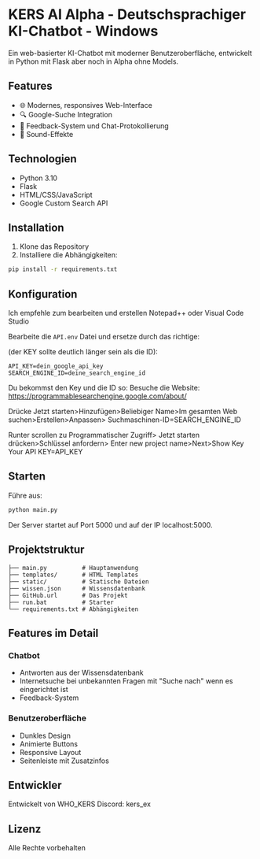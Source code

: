 # KERS AI Alpha - Deutschsprachiger KI-Chatbot - Windows 

Ein web-basierter KI-Chatbot mit moderner Benutzeroberfläche, entwickelt in Python mit Flask aber noch in Alpha ohne Models.

## Features

- 🌐 Modernes, responsives Web-Interface
- 🔍 Google-Suche Integration
- 💾 Feedback-System und Chat-Protokollierung
- 🎵 Sound-Effekte

## Technologien

- Python 3.10
- Flask
- HTML/CSS/JavaScript
- Google Custom Search API

## Installation

1. Klone das Repository
2. Installiere die Abhängigkeiten:
```bash
pip install -r requirements.txt
```

## Konfiguration
Ich empfehle zum bearbeiten und erstellen Notepad++ oder Visual Code Studio



Bearbeite die `API.env` Datei und ersetze durch das richtige:

(der KEY sollte deutlich länger sein als die ID):
```
API_KEY=dein_google_api_key
SEARCH_ENGINE_ID=deine_search_engine_id
 ```
Du bekommst den Key und die ID so:
Besuche die Website: https://programmablesearchengine.google.com/about/

Drücke Jetzt starten>Hinzufügen>Beliebiger Name>Im gesamten Web suchen>Erstellen>Anpassen>
Suchmaschinen-ID=SEARCH_ENGINE_ID

Runter scrollen zu Programmatischer Zugriff> Jetzt starten drücken>Schlüssel anfordern> Enter new project name>Next>Show Key
Your API KEY=API_KEY


## Starten

Führe aus:
```bash
python main.py
```
Der Server startet auf Port 5000 und auf der IP localhost:5000.

## Projektstruktur

```
├── main.py          # Hauptanwendung
├── templates/       # HTML Templates
├── static/          # Statische Dateien
├── wissen.json      # Wissensdatenbank
├── GitHub.url       # Das Projekt
├── run.bat          # Starter
└── requirements.txt # Abhängigkeiten
```

## Features im Detail

### Chatbot
- Antworten aus der Wissensdatenbank
- Internetsuche bei unbekannten Fragen mit "Suche nach" wenn es eingerichtet ist
- Feedback-System

### Benutzeroberfläche
- Dunkles Design
- Animierte Buttons
- Responsive Layout
- Seitenleiste mit Zusatzinfos

## Entwickler

Entwickelt von WHO_KERS
Discord: kers_ex

## Lizenz

Alle Rechte vorbehalten
